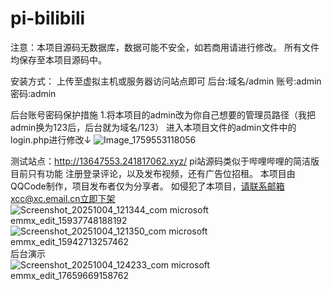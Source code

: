 # pi-bilibili
注意：本项目源码无数据库，数据可能不安全，如若商用请进行修改。
所有文件均保存至本项目源码中。

安装方式：
上传至虚拟主机或服务器访问站点即可
后台:域名/admin
账号:admin
密码:admin

后台账号密码保护措施
1.将本项目的admin改为你自己想要的管理员路径（我把admin换为123后，后台就为域名/123）
进入本项目文件的admin文件中的login.php进行修改↓
![Image_1759553118056](https://github.com/user-attachments/assets/8ecdd163-4ff4-4723-a621-113b995ac151)







测试站点：http://13647553.241817062.xyz/
pi站源码类似于哔哩哔哩的简洁版
目前只有功能
注册登录评论，以及发布视频，还有广告位招租。
本项目由QQCode制作，项目发布者仅为分享者。
如侵犯了本项目，请联系邮箱xcc@xc.email.cn立即下架
![Screenshot_20251004_121344_com microsoft emmx_edit_15937748188192](https://github.com/user-attachments/assets/8b6346e1-d6a4-4283-b0c4-4890b2486410)
![Screenshot_20251004_121350_com microsoft emmx_edit_15942713257462](https://github.com/user-attachments/assets/6816db1d-bfae-4c34-a046-c88103ed198d)
后台演示![Screenshot_20251004_124233_com microsoft emmx_edit_17659669158762](https://github.com/user-attachments/assets/5381ad9d-de41-498d-ba67-7d45a40a1c51)
